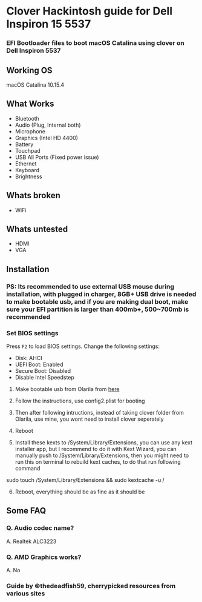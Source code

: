 # Clover Hackintosh guide for Dell Inspiron 15 5537

### EFI Bootloader files to boot macOS Catalina using clover on Dell Inspiron 5537

## Working OS

macOS Catalina 10.15.4

## What Works

- Bluetooth
- Audio (Plug, Internal both)
- Microphone
- Graphics (Intel HD 4400)
- Battery
- Touchpad
- USB All Ports (Fixed power issue)
- Ethernet
- Keyboard
- Brightness


## Whats broken

- WiFi


## Whats untested

- HDMI
- VGA

## Installation

### PS: Its recommended to use external USB mouse during installation, with plugged in charger, 8GB+ USB drive is needed to make bootable usb, and if you are making dual boot, make sure your EFI partition is larger than 400mb+, 500~700mb is recommended 

### Set BIOS settings 
Press `F2` to load BIOS settings. Change the following settings:

- Disk: AHCI
- UEFI Boot: Enabled
- Secure Boot: Disabled
- Disable Intel Speedstep 

1. Make bootable usb from Olarila from [here](https://www.olarila.com/topic/5794-hackintosh-guide-install-macos-with-olarila-image-step-by-step-install-and-post-install-windows-or-mac)

2. Follow the instructions, use config2.plist for booting

3. Then after following intructions, instead of taking clover folder from Olarila, use mine, you wont need to install clover seperately 

4. Reboot 

5. Install these kexts to /System/Library/Extensions, you can use any kext installer app, but I recommend to do it with Kext Wizard, you can manually push to /System/Library/Extensions, then you might need to run this on terminal to rebuild kext caches, to do that run following command

sudo touch /System/Library/Extensions && sudo kextcache -u /

6. Reboot, everything should be as fine as it should be

## Some FAQ

### Q. Audio codec name?
A. Realtek ALC3223

### Q. AMD Graphics works?
A. No



### Guide by ©thedeadfish59, cherrypicked resources from various sites 
